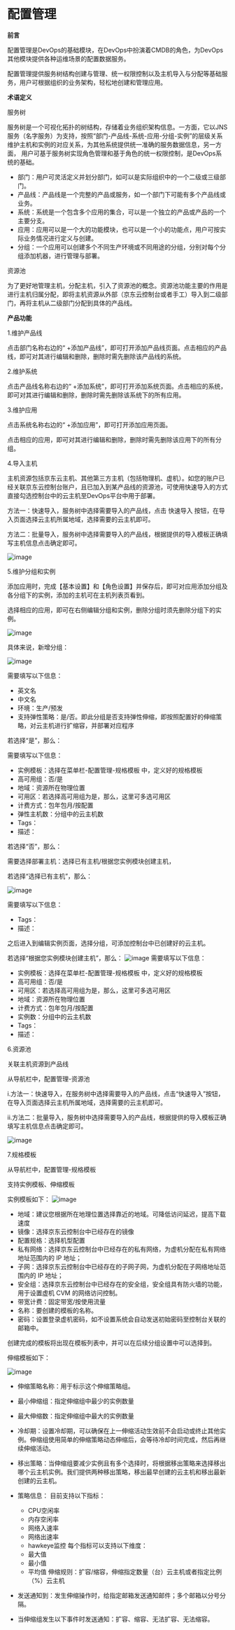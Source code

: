 # 配置管理

**前言**

配置管理是DevOps的基础模块，在DevOps中扮演着CMDB的角色，为DevOps其他模块提供各种运维场景的配置数据服务。

配置管理提供服务树结构创建与管理、统一权限控制以及主机导入与分配等基础服务，用户可根据组织的业务架构，轻松地创建和管理应用。

**术语定义**

服务树

服务树是一个可视化拓扑的树结构，存储着业务组织架构信息。一方面，它以JNS服务（名字服务）为支持，按照“部门-产品线-系统-应用-分组-实例”的层级关系维护主机和实例的对应关系，为其他系统提供统一准确的服务数据信息，另一方面， 用户可基于服务树实现角色管理和基于角色的统一权限控制，是DevOps系统的基础。
- 部门：用户可灵活定义并划分部门，如可以是实际组织中的一个二级或三级部门。
- 产品线：产品线是一个完整的产品或服务，如一个部门下可能有多个产品线或业务。
- 系统：系统是一个包含多个应用的集合，可以是一个独立的产品或产品的一个主要分支。
- 应用：应用可以是一个大的功能模块，也可以是一个小的功能点，用户可按实际业务情况进行定义与创建。
- 分组：一个应用可以创建多个不同生产环境或不同用途的分组，分别对每个分组添加机器，进行管理与部署。

资源池

为了更好地管理主机，分配主机，引入了资源池的概念。资源池功能主要的作用是进行主机归属分配，即将主机资源从外部（京东云控制台或者手工）导入到二级部门，再将主机从二级部门分配到具体的产品线。

**产品功能**

1.维护产品线

点击部门名称右边的“ +添加产品线”，即可打开添加产品线页面。点击相应的产品线，即可对其进行编辑和删除，删除时需先删除该产品线的系统。

2.维护系统

点击产品线名称右边的“ +添加系统”，即可打开添加系统页面。点击相应的系统，即可对其进行编辑和删除，删除时需先删除该系统下的所有应用。

3.维护应用

点击系统名称右边的“ +添加应用”，即可打开添加应用页面。

点击相应的应用，即可对其进行编辑和删除，删除时需先删除该应用下的所有分组。

4.导入主机

主机资源包括京东云主机、其他第三方主机（包括物理机、虚机）。如您的账户已经关联京东云控制台账户，且已加入到某产品线的资源池，可使用快速导入的方式直接勾选控制台中的云主机至DevOps平台中用于部署。

方法一：快速导入，服务树中选择需要导入的产品线，点击 快速导入 按钮，在导入页面选择云主机所属地域，选择需要的云主机即可。

方法二：批量导入，服务树中选择需要导入的产品线，根据提供的导入模板正确填写主机信息点击确定即可。

![image](https://github.com/jdcloudcom/cn/blob/DevOps/image/DevOps/Operation-Guide4.png)


5.维护分组和实例

添加应用时，完成【基本设置】和【角色设置】并保存后，即可对应用添加分组及各分组下的实例，添加的主机可在主机列表页看到。

选择相应的应用，即可在右侧编辑分组和实例，删除分组时须先删除分组下的实例。

![image](https://github.com/jdcloudcom/cn/blob/DevOps/image/DevOps/Operation-Guide5.png)

具体来说，新增分组： 

![image](https://github.com/jdcloudcom/cn/blob/DevOps/image/DevOps/Operation-Guide6.png)

需要填写以下信息：

- 英文名
- 中文名
- 环境：生产/预发
- 支持弹性策略：是/否。即此分组是否支持弹性伸缩，即按照配置好的伸缩策略，对云主机进行扩缩容，并部署对应程序

若选择“是”，那么：

需要填写以下信息：

- 实例模板：选择在菜单栏-配置管理-规格模板 中，定义好的规格模板
- 高可用组：否/是
- 地域：资源所在物理位置
- 可用区：若选择高可用组为是，那么，这里可多选可用区
- 计费方式：包年包月/按配置
- 弹性主机数：分组中的云主机数
- Tags：
- 描述：

若选择“否”，那么：

  需要选择部署主机：选择已有主机/根据您实例模块创建主机，
  
  若选择“选择已有主机”，那么：
  
 ![image](https://github.com/jdcloudcom/cn/blob/DevOps/image/DevOps/Operation-Guide7.png)
 
需要填写以下信息：

- Tags：
- 描述：

之后进入到编辑实例页面，选择分组，可添加控制台中已创建好的云主机。
    
若选择“根据您实例模块创建主机”，那么：
  ![image](https://github.com/jdcloudcom/cn/blob/DevOps/image/DevOps/Operation-Guide8.png)
需要填写以下信息：

- 实例模板：选择在菜单栏-配置管理-规格模板 中，定义好的规格模板
- 高可用组：否/是
- 可用区：若选择高可用组为是，那么，这里可多选可用区
- 地域：资源所在物理位置
- 计费方式：包年包月/按配置
- 实例数：分组中的云主机数
- Tags：
- 描述：


6.资源池

关联主机资源到产品线

从导航栏中，配置管理-资源池

i.方法一：快速导入，在服务树中选择需要导入的产品线，点击“快速导入”按钮，在导入页面选择云主机所属地域，选择需要的云主机即可。

ii.方法二：批量导入，服务树中选择需要导入的产品线，根据提供的导入模板正确填写主机信息点击确定即可。

![image](https://github.com/jdcloudcom/cn/blob/DevOps/image/DevOps/Operation-Guide9.png)


7.规格模板

从导航栏中，配置管理-规格模板

支持实例模板、伸缩模板

实例模板如下：
  ![image](https://github.com/jdcloudcom/cn/blob/DevOps/image/DevOps/Operation-Guide10.png)

- 地域：建议您根据所在地理位置选择靠近的地域。可降低访问延迟，提高下载速度
- 镜像：选择京东云控制台中已经存在的镜像
- 配置规格：选择机型配置
- 私有网络：选择京东云控制台中已经存在的私有网络，为虚机分配在私有网络地址范围内的 IP 地址；
- 子网：选择京东云控制台中已经存在的子网子网，为虚机分配在子网络地址范围内的 IP 地址；
- 安全组：选择京东云控制台中已经存在的安全组，安全组具有防火墙的功能，用于设置虚机 CVM 的网络访问控制。
- 带宽计费：固定带宽/按使用流量
- 名称：要创建的模板的名称。
- 密码：设置登录虚机密码，如不设置系统会自动发送初始密码至控制台关联的邮箱中。

创建完成的模板将出现在模板列表中，并可以在后续分组设置中可以选择到。


伸缩模板如下：

![image](https://github.com/jdcloudcom/cn/blob/DevOps/image/DevOps/Operation-Guide11.png)
 
- 伸缩策略名称：用于标示这个伸缩策略组。
- 最小伸缩组：指定伸缩组中最少的实例数量
- 最大伸缩数：指定伸缩组中最大的实例数量
- 冷却期：设置冷却期，可以确保在上一伸缩活动生效前不会启动或终止其他实例。伸缩组使用简单的伸缩策略动态伸缩后，会等待冷却时间完成，然后再继续伸缩活动。
- 移出策略：当伸缩组要减少实例且有多个选择时，将根据移出策略来选择移出哪个云主机实例。我们提供两种移出策略，移出最早创建的云主机和移出最新创建的云主机。
- 策略信息：
  目前支持以下指标：
  
  - CPU空闲率
  - 内存空闲率
  - 网络入速率
  - 网络出速率
  - hawkeye监控
  每个指标可以支持以下维度：
  - 最大值
  - 最小值
  - 平均值
  伸缩规则：扩容/缩容，伸缩指定数量（台）云主机或者指定比例（%）云主机

- 发送通知到：发生伸缩操作时，给指定邮箱发送通知邮件；多个邮箱以分号分隔。
- 当伸缩组发生以下事件时发送通知：扩容、缩容、无法扩容、无法缩容。
